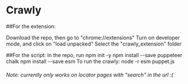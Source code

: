 # Crawly
##For the extension:

Download the repo, then go to "chrome://extensions"
Turn on developer mode, and click on "load unpacked"
Select the "crawly_extension" folder


##For the script:
In the repo, run
npm init -y
npm install --save puppeteer chalk
npm install --save esm
To run the crawly:
node -r esm puppet.js

###### Note: currently only works on locator pages with "search" in the url :(
